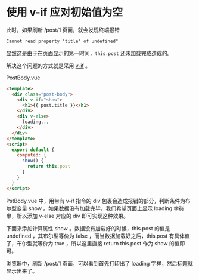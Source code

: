 # 使用 v-if 应对初始值为空

此时，如果刷新 /post/1 页面，就会发现终端报错

```
Cannot read property 'title' of undefined"
```

显然这是由于在页面显示的第一时间，`this.post` 还未加载完成造成的。


解决这个问题的方式就是采用 [v-if](https://forum.vuejs.org/t/any-better-way-than-v-if-to-render-content-that-is-temporarily-undefined/5327) 。

PostBody.vue

```html
<template>
  <div class="post-body">
    <div v-if="show">
      <h1>{{ post.title }}</h1>
    </div>
    <div v-else>
      loading... 
    </div>
  </div>
</template>
<script>
  export default {
    computed: {
      show() {
        return this.post
      }
    }
  }
</script>
```

PstBody.vue 中，用带有 v-if 指令的 div 包裹会造成报错的部分，判断条件为布尔型变量 show 。如果数据没有加载完毕，我们希望页面上显示 loading 字符串，所以添加 v-else 对应的 div 即可实现这种效果。

下面来添加计算属性 show 。数据没有加载好的时候，this.post 的值是 undefined ，其布尔型等价为 false ，而当数据加载好之后，this.post 有具体值了，布尔型就等价为 true ，所以这里直接 return this.post 作为 show 的值即可。

浏览器中，刷新 /post/1 页面，可以看到首先打印出了 loading 字样，然后标题就显示出来了。
